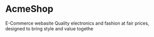 # AcmeShop
E-Commerce webasite Quality electronics and fashion at fair prices, designed to bring style and value togethe
